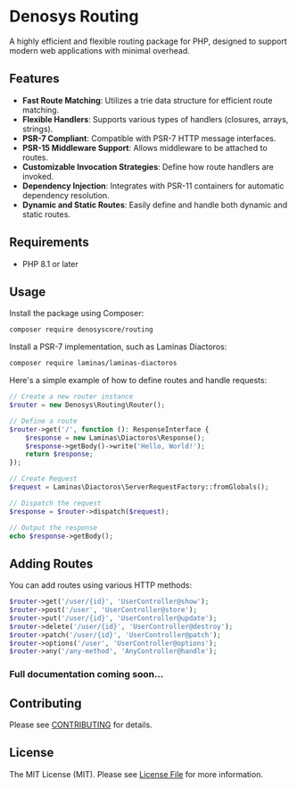 # Denosys Routing

A highly efficient and flexible routing package for PHP, designed to support modern web applications with minimal overhead.

## Features

- **Fast Route Matching**: Utilizes a trie data structure for efficient route matching.
- **Flexible Handlers**: Supports various types of handlers (closures, arrays, strings).
- **PSR-7 Compliant**: Compatible with PSR-7 HTTP message interfaces.
- **PSR-15 Middleware Support**: Allows middleware to be attached to routes.
- **Customizable Invocation Strategies**: Define how route handlers are invoked.
- **Dependency Injection**: Integrates with PSR-11 containers for automatic dependency resolution.
- **Dynamic and Static Routes**: Easily define and handle both dynamic and static routes.

## Requirements

- PHP 8.1 or later

## Usage

Install the package using Composer:

```bash
composer require denosyscore/routing
```

Install a PSR-7 implementation, such as Laminas Diactoros:

```bash
composer require laminas/laminas-diactoros
```

Here's a simple example of how to define routes and handle requests:

```php
// Create a new router instance
$router = new Denosys\Routing\Router();

// Define a route
$router->get('/', function (): ResponseInterface {
    $response = new Laminas\Diactoros\Response();
    $response->getBody()->write('Hello, World!');
    return $response;
});

// Create Request
$request = Laminas\Diactoros\ServerRequestFactory::fromGlobals();

// Dispatch the request
$response = $router->dispatch($request);

// Output the response
echo $response->getBody();
```

## Adding Routes

You can add routes using various HTTP methods:

```php
$router->get('/user/{id}', 'UserController@show');
$router->post('/user', 'UserController@store');
$router->put('/user/{id}', 'UserController@update');
$router->delete('/user/{id}', 'UserController@destroy');
$router->patch('/user/{id}', 'UserController@patch');
$router->options('/user', 'UserController@options');
$router->any('/any-method', 'AnyController@handle');
```

### Full documentation coming soon...

## Contributing

Please see [CONTRIBUTING](https://github.com/denosyscore/routing/blob/main/CONTRIBUTING.md) for details.

## License

The MIT License (MIT). Please see [License File](https://github.com/denosyscore/routing/blob/main/LICENSE.md) for more information.
